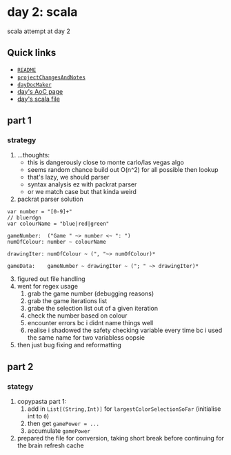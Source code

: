 # day 2: scala
  scala attempt at day 2
## Quick links
* [`README`](./README.md)
* [`projectChangesAndNotes`](./projectChangesAndNotes.md)
* [`dayDocMaker`](./dayDocMaker.md)
* [day's AoC page](https://adventofcode.com/2023/day/2)
* [day's scala file](../../src/main/scala/day2.scala)
## part 1
### strategy
1. ...thoughts:
    * this is dangerously close to monte carlo/las vegas algo
    * seems random chance build out O(n^2) for all possible then lookup
    * that's lazy, we should parser
    * syntax analysis ez with packrat parser
    * or we match case but that kinda weird
2. packrat parser solution
```
var number = "[0-9]+"
// bluerdgn 
var colourName = "blue|red|green"

gameNumber:  ("Game " ~> number <~ ": ")
numOfColour: number ~ colourName

drawingIter: numOfColour ~ (", "~> numOfColour)*

gameData:    gameNumber ~ drawingIter ~ ("; " ~> drawingIter)*

```
3. figured out file handling
4. went for regex usage
    1. grab the game number (debugging reasons)
    2. grab the game iterations list
    3. grabe the selection list out of a given iteration
    4. check the number based on colour
    5. encounter errors bc i didnt name things well
    6. realise i shadowed the safety checking variable every time bc i used the same name for two variabless oopsie
5. then just bug fixing and reformatting

## part 2
### stategy
1. copypasta part 1:
    1. add in `List[(String,Int)]` for `largestColorSelectionSoFar` (initialise int to `0`)
    2. then get `gamePower = ...`
    3. accumulate `gamePower`
2. prepared the file for conversion, taking short break before continuing for the brain refresh cache